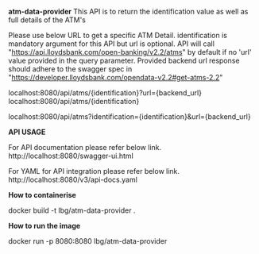**atm-data-provider**
This API is to return the identification value as well as full details of the ATM's

Please use below URL to get a specific ATM Detail.
identification is mandatory argument for this API but url is optional. 
API will call "https://api.lloydsbank.com/open-banking/v2.2/atms" by default if no 'url' value provided in the query parameter.
Provided backend url response should adhere to the swagger spec in "https://developer.lloydsbank.com/opendata-v2.2#get-atms-2.2"

localhost:8080/api/atms/{identification}?url={backend_url}
localhost:8080/api/atms/{identification}

localhost:8080/api/atms?identification={identification}&url={backend_url}

**API USAGE**

For API documentation please refer below link.
http://localhost:8080/swagger-ui.html

For YAML for API integration please refer below link.
http://localhost:8080/v3/api-docs.yaml

**How to containerise**

docker build -t lbg/atm-data-provider .


**How to run the image**

docker run -p 8080:8080 lbg/atm-data-provider